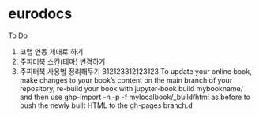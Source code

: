 # eurodocs

To Do
1. 코랩 연동 제대로 하기
2. 주피터북 스킨(테마) 변경하기
3. 주피터북 사용법 정리해두기
312123312123123
To update your online book, make changes to your book’s content on the main branch of your repository, re-build your book with jupyter-book build mybookname/ and then use ghp-import -n -p -f mylocalbook/_build/html as before to push the newly built HTML to the gh-pages branch.d